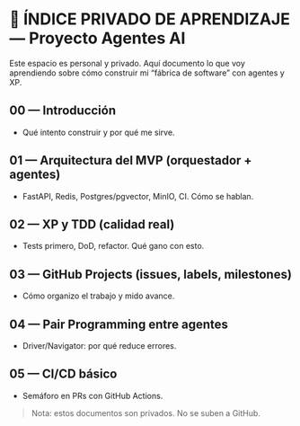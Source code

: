 # 📘 ÍNDICE PRIVADO DE APRENDIZAJE — Proyecto Agentes AI

Este espacio es personal y privado. Aquí documento lo que voy aprendiendo
sobre cómo construir mi “fábrica de software” con agentes y XP.

## 00 — Introducción
- Qué intento construir y por qué me sirve.

## 01 — Arquitectura del MVP (orquestador + agentes)
- FastAPI, Redis, Postgres/pgvector, MinIO, CI. Cómo se hablan.

## 02 — XP y TDD (calidad real)
- Tests primero, DoD, refactor. Qué gano con esto.

## 03 — GitHub Projects (issues, labels, milestones)
- Cómo organizo el trabajo y mido avance.

## 04 — Pair Programming entre agentes
- Driver/Navigator: por qué reduce errores.

## 05 — CI/CD básico
- Semáforo en PRs con GitHub Actions.

> Nota: estos documentos son privados. No se suben a GitHub.
